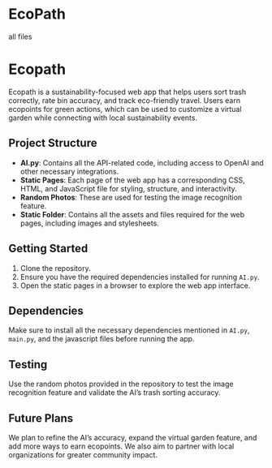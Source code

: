 # EcoPath
all files

# Ecopath

Ecopath is a sustainability-focused web app that helps users sort trash correctly, rate bin accuracy, and track eco-friendly travel. Users earn ecopoints for green actions, which can be used to customize a virtual garden while connecting with local sustainability events.

## Project Structure

- **AI.py**: Contains all the API-related code, including access to OpenAI and other necessary integrations.
- **Static Pages**: Each page of the web app has a corresponding CSS, HTML, and JavaScript file for styling, structure, and interactivity.
- **Random Photos**: These are used for testing the image recognition feature.
- **Static Folder**: Contains all the assets and files required for the web pages, including images and stylesheets.

## Getting Started

1. Clone the repository.
2. Ensure you have the required dependencies installed for running `AI.py`.
3. Open the static pages in a browser to explore the web app interface.

## Dependencies

Make sure to install all the necessary dependencies mentioned in `AI.py`, `main.py`, and the javascript files  before running the app.

## Testing

Use the random photos provided in the repository to test the image recognition feature and validate the AI’s trash sorting accuracy.

## Future Plans

We plan to refine the AI’s accuracy, expand the virtual garden feature, and add more ways to earn ecopoints. We also aim to partner with local organizations for greater community impact.
